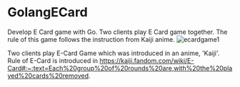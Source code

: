 # GolangECard
Develop E Card game with Go. Two clients play E Card game together. The rule of this game follows the instruction from Kaiji anime.
![ecardgame1](https://user-images.githubusercontent.com/37010657/197362888-8df58b8a-9dec-473e-a639-0a1ecbde7c80.png)

Two clients play E-Card Game which was introduced in an anime, 'Kaiji'.
Rule of E-Card is introduced in https://kaiji.fandom.com/wiki/E-Card#:~:text=Each%20group%20of%20rounds%20are,with%20the%20played%20cards%20removed.
